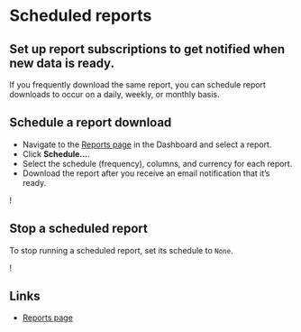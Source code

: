 # Scheduled reports

## Set up report subscriptions to get notified when new data is ready.

If you frequently download the same report, you can schedule report downloads to
occur on a daily, weekly, or monthly basis.

## Schedule a report download

- Navigate to the [Reports page](https://dashboard.stripe.com/reports/hub) in
the Dashboard and select a report.
- Click **Schedule…**.
- Select the schedule (frequency), columns, and currency for each report.
- Download the report after you receive an email notification that it’s ready.

!

## Stop a scheduled report

To stop running a scheduled report, set its schedule to `None`.

!

## Links

- [Reports page](https://dashboard.stripe.com/reports/hub)